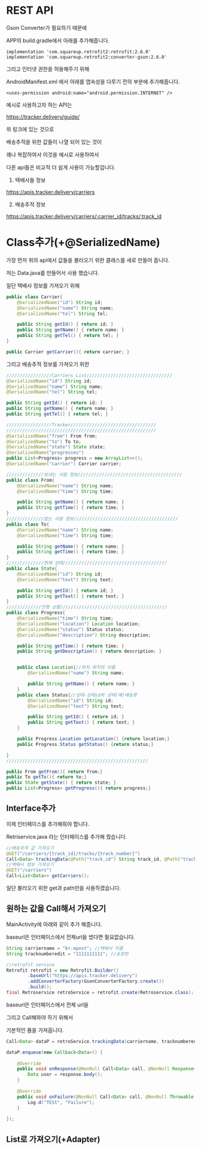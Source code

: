 # REST API



Gson Converter가 필요하기 때문에

APP의 build.gradle에서 아래를 추가해줍니다.

```
implementation 'com.squareup.retrofit2:retrofit:2.6.0'
implementation 'com.squareup.retrofit2:converter-gson:2.6.0'
```

그리고 인터넷 권한을 허용해주기 위해

AndroidManifest.xml 에서 아래를 앱속성을 다루기 전의 부분에 추가해줍니다.

```
<uses-permission android:name="android.permission.INTERNET" />
```





예시로 사용하고자 하는 API는

https://tracker.delivery/guide/

위 링크에 있는 것으로

배송추적을 위한 값들이 나열 되어 있는 것이

꽤나 복잡하여서 이것을 예시로 사용하여서

다른 api들은 비교적 더 쉽게 사용이 가능할겁니다.



1. 택배사들 정보

https://apis.tracker.delivery/carriers

2. 배송추적 정보

https://apis.tracker.delivery/carriers/:carrier_id/tracks/:track_id



# Class추가(+@SerializedName)

가장 먼저 위의 api에서 값들을 불러오기 위한 클래스를 새로 만들어 줍니다.

저는 Data.java를 만들어서 사용 했습니다.

일단 택배사 정보를 가져오기 위해

```java
public class Carrier{
    @SerializedName("id") String id;
    @SerializedName("name") String name;
    @SerializedName("tel") String tel;

    public String getId() { return id; }
    public String getName() { return name; }
    public String getTel() { return tel; }
}

public Carrier getCarrier(){ return carrier; }
```



그리고 배송추적 정보를 가져오기 위한

```java
/////////////////Carriers List////////////////////////////////
@SerializedName("id") String id;
@SerializedName("name") String name;
@SerializedName("tel") String tel;

public String getId() { return id; }
public String getName() { return name; }
public String getTel() { return tel; }

/////////////////Tracker////////////////////////////////
////////////////////////////////////////////////////////
@SerializedName("from") From from;
@SerializedName("to") To to;
@SerializedName("state") State state;
@SerializedName("progresses")
public List<Progress> progress = new ArrayList<>();
@SerializedName("carrier") Carrier carrier;

//////////////보내는 사람 정보///////////////////////////////////////
public class From{
    @SerializedName("name") String name;
    @SerializedName("time") String time;

    public String getName() { return name; }
    public String getTime() { return time; }
}
//////////////밥는 사람 정보///////////////////////////////////////
public class To{
    @SerializedName("name") String name;
    @SerializedName("time") String time;

    public String getName() { return name; }
    public String getTime() { return time; }
}
//////////////현재 상태///////////////////////////////////////
public class State{
    @SerializedName("id") String id;
    @SerializedName("text") String text;

    public String getId() { return id; }
    public String getText() { return text; }
}
/////////////진행 상황////////////////////////////////////////
public class Progress{
    @SerializedName("time") String time;
    @SerializedName("location") Location location;
    @SerializedName("status") Status status;
    @SerializedName("description") String description;

    public String getTime() { return time; }
    public String getDescription() { return description; }


    public class Location{//위치-위치의 이름
        @SerializedName("name") String name;

        public String getName() { return name; }
    }
    public class Status{//상태-상태id와 상태(예)배송중
        @SerializedName("id") String id;
        @SerializedName("text") String text;

        public String getId() { return id; }
        public String getText() { return text; }
    }

    public Progress.Location getLocation() {return location;}
    public Progress.Status getStatus() {return status;}

}
/////////////////////////////////////////////////////

public From getFrom(){ return from;}
public To getTo(){ return to;}
public State getState() { return state; }
public List<Progress> getProgress(){ return progress;}
```



## Interface추가

이제 인터페이스를 추가해줘야 합니다.

Retriservice.java 라는 인터페이스를 추가해 줬습니다.

```java
//배송추적 값 가져오기
@GET("/carriers/{track_id}/tracks/{track_number}")
Call<Data> trackingData(@Path("track_id") String track_id, @Path("track_number") String track_number);
//택배사 정보 가져오기
@GET("/carriers")
Call<List<Data>> getCarriers();
```

일단 불러오기 위한 get과 path만을 사용하겠습니다.



## 원하는 값을 Call해서 가져오기

MainActivity에 아래와 같이 추가 해줍니다.

baseurl은 인터페이스에서 전체url을 썼다면 필요없습니다.



```java
String carriername = "kr.epost"; //택배사 이름
String tracknumberedit = "1111111111"; //송장번

//retrofit service 
Retrofit retrofit = new Retrofit.Builder()
        .baseUrl("https://apis.tracker.delivery")
        .addConverterFactory(GsonConverterFactory.create())
        .build();
final Retroservice retroService = retrofit.create(Retroservice.class);
```

baseurl은 인터페이스에서 전체 url을 



그리고 Call해와야 하기 위해서

기본적인 폼을 가져옵니다.



```java
Call<Data> dataP = retroService.trackingData(carriername, tracknumberedit);

dataP.enqueue(new Callback<Data>() {
  
    @Override
    public void onResponse(@NonNull Call<Data> call, @NonNull Response<Data> response) {
        Data user = response.body();
    }
  
    @Override
    public void onFailure(@NonNull Call<Data> call, @NonNull Throwable t) {
        Log.d("TESt", "Failure");
    }
  
});
```

## List로 가져오기(+Adapter)

